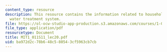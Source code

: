 ```yaml
---
content_type: resource
description: This resource contains the information related to household drinking
  water treatment system.
file: https://ol-ocw-studio-app-production.s3.amazonaws.com/courses/1-011-project-evaluation-spring-2011/ba972d2c78b648c580543cf5963cb7cb_MIT1_011S11_lec20.pdf
file_type: application/pdf
resourcetype: Document
title: MIT1_011S11_lec20.pdf
uid: ba972d2c-78b6-48c5-8054-3cf5963cb7cb
---
```


